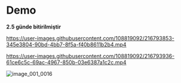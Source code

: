 # Demo

**2.5 günde bitirilmiştir**

https://user-images.githubusercontent.com/108819092/216793853-345e3804-90bd-4bb7-8f5a-f40b8611b2b4.mp4



https://user-images.githubusercontent.com/108819092/216793936-61ce6c5c-69ac-4967-850b-03e6387a1c2c.mp4

![image_001_0016](https://user-images.githubusercontent.com/108819092/216793982-89f65e76-538c-427d-b3a9-048689164f98.jpg)
